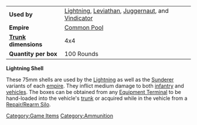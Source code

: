 |                                  |                                                                                                                    |
| -------------------------------- | ------------------------------------------------------------------------------------------------------------------ |
| **Used by**                      | [Lightning](../Lightning.md), [Leviathan](../vehicles/Leviathan.md), [Juggernaut](../vehicles/Juggernaut.md), and [Vindicator](../vehicles/Vindicator.md) |
| **Empire**                       | [Common Pool](../terminology/Common_Pool.md)                                                                                      |
| **[Trunk](../terminology/Trunk.md) dimensions** | 4x4                                                                                                                |
| **Quantity per box**             | 100 Rounds                                                                                                         |

**Lightning Shell**

These 75mm shells are used by the [Lightning](../Lightning.md) as
well as the [Sunderer](../vehicles/Sunderer.md) variants of each
[empire](../terminology/Empire.md). They inflict medium damage to both
[infantry](../terminology/Infantry.md) and [vehicles](../vehicles/Vehicle.md). The
boxes can be obtained from any [Equipment
Terminal](../items/Equipment_Terminal.md) to be hand-loaded into the
vehicle's [trunk](../terminology/Trunk.md) or acquired while in the vehicle
from a [Repair/Rearm Silo](../items/Repair_Rearm_Silo.md).

[Category:Game Items](Category:Game_Items.md)
[Category:Ammunition](Category:Ammunition.md)
